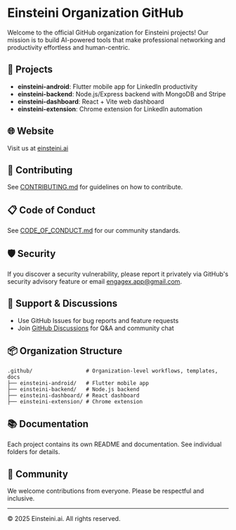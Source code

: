 # Einsteini Organization GitHub

Welcome to the official GitHub organization for Einsteini projects! Our mission is to build AI-powered tools that make professional networking and productivity effortless and human-centric.

## 🚀 Projects

- **einsteini-android**: Flutter mobile app for LinkedIn productivity
- **einsteini-backend**: Node.js/Express backend with MongoDB and Stripe
- **einsteini-dashboard**: React + Vite web dashboard
- **einsteini-extension**: Chrome extension for LinkedIn automation

## 🌐 Website
Visit us at [einsteini.ai](https://einsteini.ai)

## 📝 Contributing
See [CONTRIBUTING.md](./CONTRIBUTING.md) for guidelines on how to contribute.

## 📋 Code of Conduct
See [CODE_OF_CONDUCT.md](./CODE_OF_CONDUCT.md) for our community standards.

## 🛡️ Security
If you discover a security vulnerability, please report it privately via GitHub's security advisory feature or email [engagex.app@gmail.com](mailto:engagex.app@gmail.com).

## 💬 Support & Discussions
- Use GitHub Issues for bug reports and feature requests
- Join [GitHub Discussions](https://github.com/einsteiniai/.github/discussions) for Q&A and community chat

## 📦 Organization Structure
```
.github/                 # Organization-level workflows, templates, docs
├── einsteini-android/   # Flutter mobile app
├── einsteini-backend/   # Node.js backend
├── einsteini-dashboard/ # React dashboard
├── einsteini-extension/ # Chrome extension
```

## 📚 Documentation
Each project contains its own README and documentation. See individual folders for details.

## 🤝 Community
We welcome contributions from everyone. Please be respectful and inclusive.

---

© 2025 Einsteini.ai. All rights reserved.
